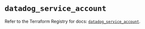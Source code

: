 # `datadog_service_account`

Refer to the Terraform Registry for docs: [`datadog_service_account`](https://registry.terraform.io/providers/datadog/datadog/3.77.0/docs/resources/service_account).
